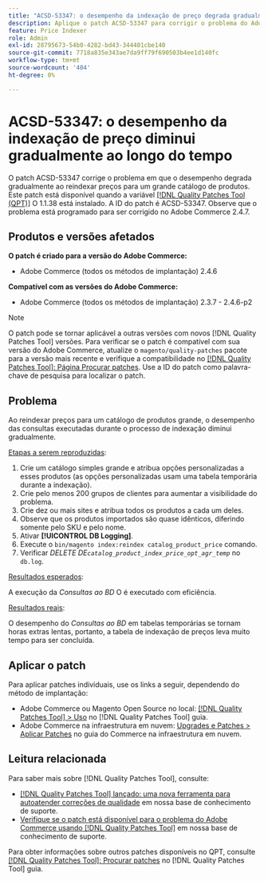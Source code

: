 ```yaml
---
title: "ACSD-53347: o desempenho da indexação de preço degrada gradualmente as horas extras"
description: Aplique o patch ACSD-53347 para corrigir o problema do Adobe Commerce em que o desempenho diminui gradualmente ao reindexar preços para um catálogo de produtos grande.
feature: Price Indexer
role: Admin
exl-id: 28795673-54b0-4282-bd43-344401cbe140
source-git-commit: 7718a835e343ae7da9ff79f690503b4ee1d140fc
workflow-type: tm+mt
source-wordcount: '404'
ht-degree: 0%

---
```


# ACSD-53347: o desempenho da indexação de preço diminui gradualmente ao longo do tempo

O patch ACSD-53347 corrige o problema em que o desempenho degrada gradualmente ao reindexar preços para um grande catálogo de produtos. Este patch está disponível quando a variável [[!DNL Quality Patches Tool (QPT)]](/help/announcements/adobe-commerce-announcements/magento-quality-patches-released-new-tool-to-self-serve-quality-patches.md) O 1.1.38 está instalado. A ID do patch é ACSD-53347. Observe que o problema está programado para ser corrigido no Adobe Commerce 2.4.7.

## Produtos e versões afetados

**O patch é criado para a versão do Adobe Commerce:**

* Adobe Commerce (todos os métodos de implantação) 2.4.6

**Compatível com as versões do Adobe Commerce:**

* Adobe Commerce (todos os métodos de implantação) 2.3.7 - 2.4.6-p2

>[!NOTE]
>
>O patch pode se tornar aplicável a outras versões com novos [!DNL Quality Patches Tool] versões. Para verificar se o patch é compatível com sua versão do Adobe Commerce, atualize o `magento/quality-patches` pacote para a versão mais recente e verifique a compatibilidade no [[!DNL Quality Patches Tool]: Página Procurar patches](https://experienceleague.adobe.com/tools/commerce-quality-patches/index.html). Use a ID do patch como palavra-chave de pesquisa para localizar o patch.

## Problema

Ao reindexar preços para um catálogo de produtos grande, o desempenho das consultas executadas durante o processo de indexação diminui gradualmente.

<u>Etapas a serem reproduzidas</u>:

1. Crie um catálogo simples grande e atribua opções personalizadas a esses produtos (as opções personalizadas usam uma tabela temporária durante a indexação).
1. Crie pelo menos 200 grupos de clientes para aumentar a visibilidade do problema.
1. Crie dez ou mais sites e atribua todos os produtos a cada um deles.
1. Observe que os produtos importados são quase idênticos, diferindo somente pelo SKU e pelo nome.
1. Ativar **[!UICONTROL DB Logging]**.
1. Execute o `bin/magento index:reindex catalog_product_price` comando.
1. Verificar *DELETE DE`catalog_product_index_price_opt_agr_temp`* no `db.log`.

<u>Resultados esperados</u>:

A execução da *Consultas ao BD* O é executado com eficiência.

<u>Resultados reais</u>:

O desempenho do *Consultas ao BD* em tabelas temporárias se tornam horas extras lentas, portanto, a tabela de indexação de preços leva muito tempo para ser concluída.

## Aplicar o patch

Para aplicar patches individuais, use os links a seguir, dependendo do método de implantação:

* Adobe Commerce ou Magento Open Source no local: [[!DNL Quality Patches Tool] > Uso](https://experienceleague.adobe.com/docs/commerce-operations/tools/quality-patches-tool/usage.html) no [!DNL Quality Patches Tool] guia.
* Adobe Commerce na infraestrutura em nuvem: [Upgrades e Patches > Aplicar Patches](https://experienceleague.adobe.com/docs/commerce-cloud-service/user-guide/develop/upgrade/apply-patches.html) no guia do Commerce na infraestrutura em nuvem.

## Leitura relacionada

Para saber mais sobre [!DNL Quality Patches Tool], consulte:

* [[!DNL Quality Patches Tool] lançado: uma nova ferramenta para autoatender correções de qualidade](/help/announcements/adobe-commerce-announcements/magento-quality-patches-released-new-tool-to-self-serve-quality-patches.md) em nossa base de conhecimento de suporte.
* [Verifique se o patch está disponível para o problema do Adobe Commerce usando [!DNL Quality Patches Tool]](/help/support-tools/patches-available-in-qpt-tool/check-patch-for-magento-issue-with-magento-quality-patches.md) em nossa base de conhecimento de suporte.

Para obter informações sobre outros patches disponíveis no QPT, consulte [[!DNL Quality Patches Tool]: Procurar patches](https://experienceleague.adobe.com/tools/commerce-quality-patches/index.html) no [!DNL Quality Patches Tool] guia.
